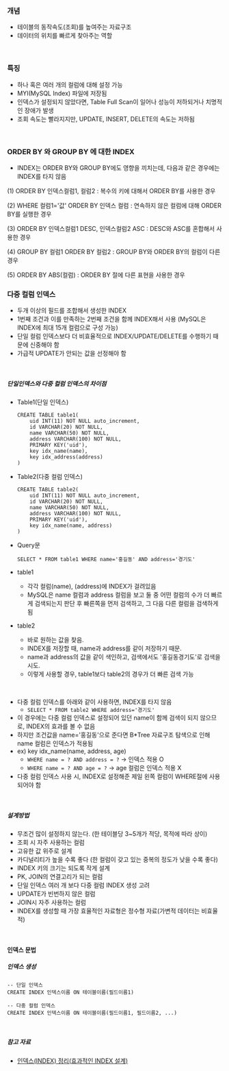 
### 개념
- 테이블의 동작속도(조회)를 높여주는 자료구조
- 데이터의 위치를 빠르게 찾아주는 역할

<br>

### 특징
- 하나 혹은 여러 개의 컬럼에 대해 설정 가능
- MYI(MySQL Index) 파일에 저장됨
- 인덱스가 설정되지 않았다면, Table Full Scan이 일어나 성능이 저하되거나 치명적인 장애가 발생
- 조회 속도는 빨라지지만, UPDATE, INSERT, DELETE의 속도는 저하됨

<br>

### ORDER BY 와 GROUP BY 에 대한 INDEX
- INDEX는 ORDER BY와 GROUP BY에도 영향을 끼치는데, 다음과 같은 경우에는 INDEX를 타지 않음

(1) ORDER BY 인덱스컬럼1, 컬럼2 : 복수의 키에 대해서 ORDER BY를 사용한 경우

(2) WHERE 컬럼1='값' ORDER BY 인덱스 컬럼 : 연속하지 않은 컬럼에 대해 ORDER BY를 실행한 경우

(3) ORDER BY 인덱스컬럼1 DESC, 인덱스컬럼2 ASC : DESC와 ASC를 혼합해서 사용한 경우

(4) GROUP BY 컬럼1 ORDER BY 컬럼2 : GROUP BY와 ORDER BY의 컬럼이 다른 경우

(5) ORDER BY ABS(컬럼) : ORDER BY 절에 다른 표현을 사용한 경우

### 다중 컬럼 인덱스
- 두개 이상의 필드를 조합해서 생성한 INDEX
- 1번째 조건과 이를 만족하는 2번째 조건을 함께 INDEX해서 사용 (MySQL은 INDEX에 최대 15개 컬럼으로 구성 가능)
- 단일 컬럼 인덱스보다 더 비효율적으로 INDEX/UPDATE/DELETE를 수행하기 때문에 신중해야 함
- 가급적 UPDATE가 안되는 값을 선정해야 함

<br>

##### 단일인덱스와 다중 컬럼 인덱스의 차이점
- Table1(단일 인덱스)
    ```
    CREATE TABLE table1(
        uid INT(11) NOT NULL auto_increment,
        id VARCHAR(20) NOT NULL,
        name VARCHAR(50) NOT NULL,
        address VARCHAR(100) NOT NULL,
        PRIMARY KEY('uid'),
        key idx_name(name),
        key idx_address(address)
    )
    ```

- Table2(다중 컬럼 인덱스)
    ```
    CREATE TABLE table2(
        uid INT(11) NOT NULL auto_increment,
        id VARCHAR(20) NOT NULL,
        name VARCHAR(50) NOT NULL,
        address VARCHAR(100) NOT NULL,
        PRIMARY KEY('uid'),
        key idx_name(name, address)
    )
    ```

- Query문

    `SELECT * FROM table1 WHERE name='홍길동' AND address='경기도'`

- table1
    - 각각 컬럼(name), (address)에 INDEX가 걸려있음
    - MySQL은 name 컬럼과 address 컬럼을 보고 둘 중 어떤 컬럼의 수가 더 빠르게 검색되는지 판단 후 빠른쪽을 먼저 검색하고, 그 다음 다른 컬럼을 검색하게 됨
- table2
    - 바로 원하는 값을 찾음.
    - INDEX를 저장할 때, name과 address를 같이 저장하기 때문. 
    - name과 address의 값을 같이 색인하고, 검색에서도 '홍길동경기도'로 검색을 시도.
    - 이렇게 사용할 경우, table1보다 table2의 경우가 더 빠른 검색 가능

<br>

- 다중 컬럼 인덱스를 아래와 같이 사용하면, INDEX를 타지 않음
    - `SELECT * FROM table2 WHERE address='경기도'`
- 이 경우에는 다중 컬럼 인덱스로 설정되어 있던 name이 함께 검색이 되지 않으므로, INDEX의 효과를 볼 수 없음
- 하지만 조건값을 name='홍길동'으로 준다면 B*Tree 자료구조 탐색으로 인해 name 컬럼은 인덱스가 적용됨
- ex) key idx_name(name, address, age)
    - `WHERE name = ? AND address = ?` -> 인덱스 적용 O
    - `WHERE name = ? AND age = ?` -> age 컬럼은 인덱스 적용 X
- 다중 컬럼 인덱스 사용 시, INDEX로 설정해준 제일 왼쪽 컬럼이 WHERE절에 사용되어야 함

<br>

##### 설계방법
- 무조건 많이 설정하지 않는다. (한 테이블당 3~5개가 적당, 목적에 따라 상이)
- 조회 시 자주 사용하는 컬럼
- 고유한 값 위주로 설계
- 카디널리티가 높을 수록 좋다 (한 컬럼이 갖고 있는 중복의 정도가 낮을 수록 좋다)
- INDEX 키의 크기는 되도록 작게 설계
- PK, JOIN의 연결고리가 되는 컬럼
- 단일 인덱스 여러 개 보다 다중 컬럼 INDEX 생성 고려
- UPDATE가 빈번하지 않은 컬럼
- JOIN시 자주 사용하는 컬럼
- INDEX를 생성할 때 가장 효율적인 자료형은 정수형 자료(가변적 데이터는 비효율적)

<br>

#### 인덱스 문법
##### 인덱스 생성
```
-- 단일 인덱스
CREATE INDEX 인덱스이름 ON 테이블이름(필드이름1)

-- 다중 컬럼 인덱스
CREATE INDEX 인덱스이름 ON 테이블이름(필드이름1, 필드이름2, ...)
```

<br>

##### 참고 자료
- [인덱스(INDEX) 정리(효과적인 INDEX 설계)](https://spiderwebcoding.tistory.com/6)